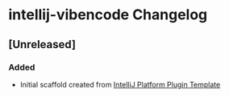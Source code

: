 <!-- Keep a Changelog guide -> https://keepachangelog.com -->

# intellij-vibencode Changelog

## [Unreleased]
### Added
- Initial scaffold created from [IntelliJ Platform Plugin Template](https://github.com/JetBrains/intellij-platform-plugin-template)

